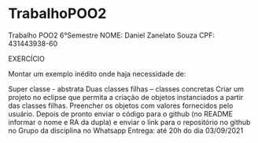 # TrabalhoPOO2
Trabalho POO2 6°Semestre
NOME: Daniel Zanelato Souza CPF: 431443938-60

EXERCÍCIO

Montar um exemplo inédito onde haja necessidade de:

Super classe - abstrata
Duas classes filhas – classes concretas
Criar um projeto no eclipse que permita a criação de objetos instanciados a partir das classes filhas.
Preencher os objetos com valores fornecidos pelo usuário.
Depois de pronto enviar o código para o github (no README informar o nome e RA da dupla) e enviar o link para o repositório no github no Grupo da disciplina no Whatsapp
Entrega: até 20h do dia 03/09/2021
